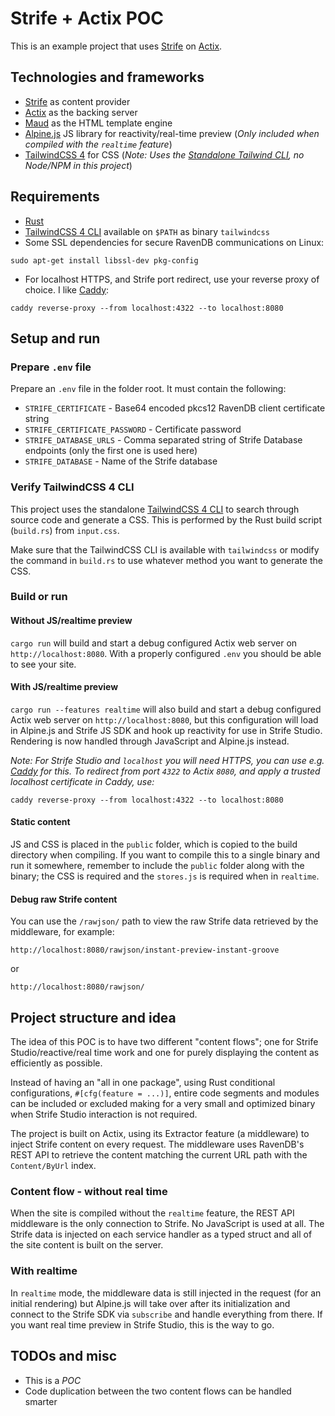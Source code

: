 # Strife + Actix POC
This is an example project that uses [Strife](https://strife.app/) on [Actix](https://actix.rs/).

## Technologies and frameworks
* [Strife](https://strife.app) as content provider
* [Actix](https://actix.rs/) as the backing server
* [Maud](https://maud.lambda.xyz/) as the HTML template engine
* [Alpine.js](https://alpinejs.dev/) JS library for reactivity/real-time preview (_Only included when compiled with the `realtime` feature_)
* [TailwindCSS 4](https://tailwindcss.com/) for CSS (_Note: Uses the [Standalone Tailwind CLI](https://github.com/tailwindlabs/tailwindcss/releases/latest), no Node/NPM in this project_)

## Requirements
* [Rust](https://www.rust-lang.org/tools/install)
* [TailwindCSS 4 CLI](https://github.com/tailwindlabs/tailwindcss/releases/latest) available on `$PATH` as binary `tailwindcss`
* Some SSL dependencies for secure RavenDB communications on Linux:
```
sudo apt-get install libssl-dev pkg-config
```
* For localhost HTTPS, and Strife port redirect, use your reverse proxy of choice. I like [Caddy](https://caddyserver.com/):
```
caddy reverse-proxy --from localhost:4322 --to localhost:8080
```

## Setup and run
### Prepare `.env` file
Prepare an `.env` file in the folder root. It must contain the following:
* `STRIFE_CERTIFICATE` - Base64 encoded pkcs12 RavenDB client certificate string
* `STRIFE_CERTIFICATE_PASSWORD` - Certificate password
* `STRIFE_DATABASE_URLS` - Comma separated string of Strife Database endpoints (only the first one is used here)
* `STRIFE_DATABASE` - Name of the Strife database

### Verify TailwindCSS 4 CLI
This project uses the standalone [TailwindCSS 4 CLI](https://github.com/tailwindlabs/tailwindcss/releases/latest) to search through source code and generate a CSS. This is performed by the Rust build script (`build.rs`) from `input.css`.

Make sure that the TailwindCSS CLI is available with `tailwindcss` or modify the command in `build.rs` to use whatever method you want to generate the CSS.

### Build or run
#### Without JS/realtime preview
`cargo run` will build and start a debug configured Actix web server on `http://localhost:8080`. With a properly configured `.env` you should be able to see your site.

#### With JS/realtime preview
`cargo run --features realtime` will also build and start a debug configured Actix web server on `http://localhost:8080`, but this configuration will load in Alpine.js and Strife JS SDK and hook up reactivity for use in Strife Studio. Rendering is now handled through JavaScript and Alpine.js instead.

_Note: For Strife Studio and `localhost` you will need HTTPS, you can use e.g. [Caddy](https://caddyserver.com/) for this. To redirect from port `4322` to Actix `8080`, and apply a trusted localhost certificate in Caddy, use:_

```
caddy reverse-proxy --from localhost:4322 --to localhost:8080
```
#### Static content
JS and CSS is placed in the `public` folder, which is copied to the build directory when compiling. If you want to compile this to a single binary and run it somewhere, remember to include the `public` folder along with the binary; the CSS is required and the `stores.js` is required when in `realtime`.

#### Debug raw Strife content
You can use the `/rawjson/` path to view the raw Strife data retrieved by the middleware, for example:

```
http://localhost:8080/rawjson/instant-preview-instant-groove
```
or
```
http://localhost:8080/rawjson/
```

## Project structure and idea
The idea of this POC is to have two different "content flows"; one for Strife Studio/reactive/real time work and one for purely displaying the content as efficiently as possible.

Instead of having an "all in one package", using Rust conditional configurations, `#[cfg(feature = ...)]`, entire code segments and modules can be included or excluded making for a very small and optimized binary when Strife Studio interaction is not required.

The project is built on Actix, using its Extractor feature (a middleware) to inject Strife content on every request. The middleware uses RavenDB's REST API to retrieve the content matching the current URL path with the `Content/ByUrl` index.

### Content flow - without real time
When the site is compiled without the `realtime` feature, the REST API middleware is the only connection to Strife. No JavaScript is used at all. The Strife data is injected on each service handler as a typed struct and all of the site content is built on the server.

### With realtime
In `realtime` mode, the middleware data is still injected in the request (for an initial rendering) but Alpine.js will take over after its initialization and connect to the Strife SDK via `subscribe` and handle everything from there. If you want real time preview in Strife Studio, this is the way to go.

## TODOs and misc
* This is  a _POC_
* Code duplication between the two content flows can be handled smarter
